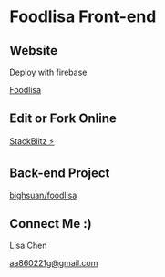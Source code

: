 # Foodlisa Front-end


## Website

Deploy with firebase

[Foodlisa](https://foodlisa-web.firebaseapp.com) 



## Edit or Fork Online

[StackBlitz ⚡️](https://stackblitz.com/edit/foodlisa-web)


## Back-end Project

[bighsuan/foodlisa](https://github.com/bighsuan/foodlisa)


## Connect Me :)

Lisa Chen

aa860221g@gmail.com
